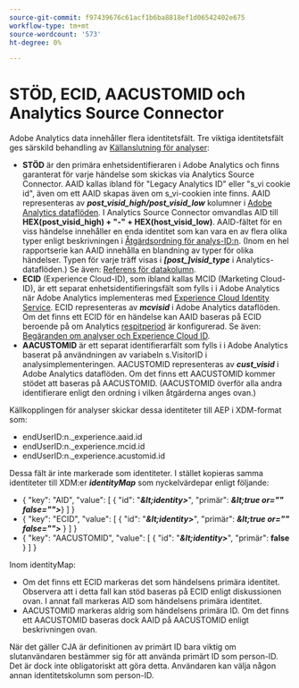 ```yaml
---
source-git-commit: f97439676c61acf1b6ba8818ef1d06542402e675
workflow-type: tm+mt
source-wordcount: '573'
ht-degree: 0%

---
```

# STÖD, ECID, AACUSTOMID och Analytics Source Connector

Adobe Analytics data innehåller flera identitetsfält. Tre viktiga identitetsfält ges särskild behandling av [Källanslutning för analyser](https://experienceleague.adobe.com/docs/experience-platform/sources/ui-tutorials/create/adobe-applications/analytics.html?lang=en):

* **STÖD** är den primära enhetsidentifieraren i Adobe Analytics och finns garanterat för varje händelse som skickas via Analytics Source Connector. AAID kallas ibland för &quot;Legacy Analytics ID&quot; eller &quot;s\_vi cookie id&quot;, även om ett AAID skapas även om s\_vi-cookien inte finns. AAID representeras av **_post\_visid\_high/post\_visid\_low_** kolumner i [Adobe Analytics dataflöden](https://experienceleague.adobe.com/docs/analytics/export/analytics-data-feed/data-feed-contents/datafeeds-reference.html?lang=en#columns%2C-descriptions%2C-and-data-types). I Analytics Source Connector omvandlas AID till **HEX(post_visid_high) + &quot;-&quot; + HEX(host_visid_low)**. AAID-fältet för en viss händelse innehåller en enda identitet som kan vara en av flera olika typer enligt beskrivningen i [Åtgärdsordning för analys-ID:n](https://experienceleague.adobe.com/docs/id-service/using/reference/analytics-reference/analytics-order-of-operations.html?lang=en%5B%5D). (Inom en hel rapportserie kan AAID innehålla en blandning av typer för olika händelser. Typen för varje träff visas i **_[post\_]visid\_type_** i Analytics-dataflöden.) Se även: [Referens för datakolumn](https://experienceleague.adobe.com/docs/analytics/export/analytics-data-feed/data-feed-contents/datafeeds-reference.html?lang=en).
* **ECID** (Experience Cloud-ID), som ibland kallas MCID (Marketing Cloud-ID), är ett separat enhetsidentifieringsfält som fylls i i Adobe Analytics när Adobe Analytics implementeras med [Experience Cloud Identity Service](https://experienceleague.adobe.com/docs/id-service/using/implementation/setup-analytics.html?lang=en). ECID representeras av **_mcvisid_** i Adobe Analytics dataflöden. Om det finns ett ECID för en händelse kan AAID baseras på ECID beroende på om Analytics [respitperiod](https://experienceleague.adobe.com/docs/id-service/using/reference/analytics-reference/grace-period.html?lang=en) är konfigurerad. Se även: [Begäranden om analyser och Experience Cloud ID](https://experienceleague.adobe.com/docs/id-service/using/reference/analytics-reference/legacy-analytics.html?lang=en).
* **AACUSTOMID** är ett separat identifierarfält som fylls i i Adobe Analytics baserat på användningen av variabeln s.VisitorID i analysimplementeringen. AACUSTOMID representeras av **_cust_visid_** i Adobe Analytics dataflöden. Om det finns ett AACUSTOMID kommer stödet att baseras på AACUSTOMID. (AACUSTOMID överför alla andra identifierare enligt den ordning i vilken åtgärderna anges ovan.)

Källkopplingen för analyser skickar dessa identiteter till AEP i XDM-format som:

* endUserID:n.\_experience.aaid.id
* endUserID:n.\_experience.mcid.id
* endUserID:n.\_experience.acustomid.id

Dessa fält är inte markerade som identiteter. I stället kopieras samma identiteter till XDM:er **_identityMap_** som nyckelvärdepar enligt följande:

* { &quot;key&quot;: &quot;AID&quot;, &quot;value&quot;: [ { &quot;id&quot;: &quot;**_\&lt;identity>_**&quot;, &quot;primär&quot;: **_\&lt;true or=&quot;&quot; false=&quot;&quot;>_**} ] }
* { &quot;key&quot;: &quot;ECID&quot;, &quot;value&quot;: [ { &quot;id&quot;: &quot;**_\&lt;identity>_**&quot;, &quot;primär&quot;: **_\&lt;true or=&quot;&quot; false=&quot;&quot;>_** } ] }
* { &quot;key&quot;: &quot;AACUSTOMID&quot;, &quot;value&quot;: [ { &quot;id&quot;: &quot;**_\&lt;identity>_**&quot;, &quot;primär&quot;: **false** } ] }

Inom identityMap:

* Om det finns ett ECID markeras det som händelsens primära identitet. Observera att i detta fall kan stöd baseras på ECID enligt diskussionen ovan.
I annat fall markeras AID som händelsens primära identitet.
* AACUSTOMID markeras aldrig som händelsens primära ID. Om det finns ett AACUSTOMID baseras dock AAID på AACUSTOMID enligt beskrivningen ovan.

När det gäller CJA är definitionen av primärt ID bara viktig om slutanvändaren bestämmer sig för att använda primärt ID som person-ID. Det är dock inte obligatoriskt att göra detta. Användaren kan välja någon annan identitetskolumn som person-ID.

